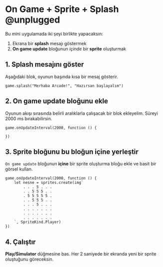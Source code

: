 # On Game + Sprite + Splash @unplugged
Bu mini uygulamada iki şeyi birlikte yapacaksın:
1) Ekrana bir **splash** mesajı göstermek
2) **On game update** bloğunun *içinde* bir **sprite** oluşturmak

## 1. Splash mesajını göster
Aşağıdaki blok, oyunun başında kısa bir mesaj gösterir.
```blocks
game.splash("Merhaba Arcade!", "Hazırsan başlayalım")
```

## 2. On game update bloğunu ekle
Oyunun akışı sırasında belirli aralıklarla çalışacak bir blok ekleyelim. Süreyi 2000 ms bırakabilirsin.
```blocks
game.onUpdateInterval(2000, function () {
	
})
```

## 3. Sprite bloğunu bu bloğun içine yerleştir
`On game update` bloğunun **içine** bir sprite oluşturma bloğu ekle ve basit bir görsel kullan.
```blocks
game.onUpdateInterval(2000, function () {
    let nesne = sprites.create(img`
        . . . 5 . . .
        . . 5 5 5 . .
        . 5 5 5 5 5 .
        . . 5 5 5 . .
        . . . 5 . . .
        . . . . . . .
        . . . . . . .
        . . . . . . .
    `, SpriteKind.Player)
})
```

## 4. Çalıştır
**Play/Simulator** düğmesine bas. Her 2 saniyede bir ekranda yeni bir sprite oluştuğunu göreceksin.
